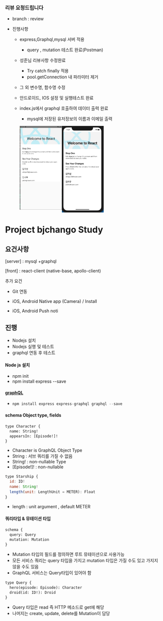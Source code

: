 ### 리뷰 요청드립니다

- branch : review

- 진행사항
  - express,Graphql,mysql 서버 적용
    
    - query , mutation 테스트 완료(Postman)
    
  - 성준님 리뷰사항 수정완료
    - Try catch finally 적용
    - pool.getConnection 내 파라미터 제거
    
  - 그 외 변수명, 함수명 수정
  
  - 안드로이드, IOS 설정 및 실행테스트 완료
  
  - index.js에서 graphql 호출하여 데이터 출력 완료
  
    - mysql에 저장된 유저정보의 이름과 이메일 출력
  
    <img src="./images/android_result.png" width="30%" height="30%" align="left" display="inline-block"><img src="./images/ios_result.png" width="30%" height="30%" align="center">
  
    
  
  




# Project bjchango Study

## 요건사항

[server] : mysql +graphql

[front] : react-client (native-base, apollo-client)

추가 요건

-  Git 연동

- iOS, Android Native app (Camera) / Install

- iOS, Android Push noti



## 진행

- Nodejs 설치
- Nodejs 실행 및 테스트 
- graphql 연동 후 테스트



#### Node js 설치

- npm init
- npm install express --save



#### [graphQL](https://graphql.org/learn/)

- ```javascript
  npm install express express-graphql graphql --save
  ```



#### schema Object type, fields

```
type Character {
  name: String!
  appearsIn: [Episode!]!
}
```

- Character is GraphQL Object Type
- String : 서브 쿼리를 가질 수 없음
- String! : non-nullable Type
- [Episode!]! : non-nullable 



```javascript
type Starship {
  id: ID!
  name: String!
  length(unit: LengthUnit = METER): Float
}
```

- length : unit argument , default METER



#### 쿼리타입 & 뮤테이션 타입

```
schema {
  query: Query
  mutation: Mutation
}
```

- Mutation 타입의 필드를 정의하면 루트 뮤테이션으로 사용가능
- 모든 서비스 쿼리는 query 타입을 가지고 mutation 타입은 가질 수도 있고 가지지 않을 수도 있음
- GraphQL 서비스는 Query타입이 있어야 함

```
type Query {
  hero(episode: Episode): Character
  droid(id: ID!): Droid
} 
```

- Query 타입은 read 즉 HTTP 메소드로 get에 해당
- 나머지는 create, update, delete를 Mutation이 담당

